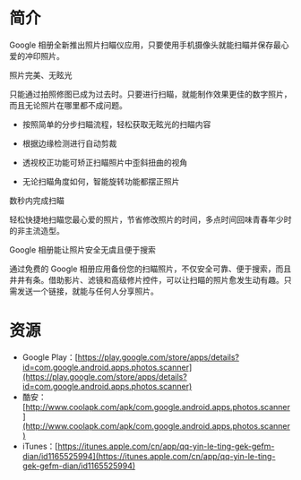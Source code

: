 # 简介

Google 相册全新推出照片扫瞄仪应用，只要使用手机摄像头就能扫瞄并保存最心爱的冲印照片。

照片完美、无眩光

只能通过拍照修图已成为过去时。只要进行扫瞄，就能制作效果更佳的数字照片，而且无论照片在哪里都不成问题。

- 按照简单的分步扫瞄流程，轻松获取无眩光的扫瞄内容

- 根据边缘检测进行自动剪裁

- 透视校正功能可矫正扫瞄照片中歪斜扭曲的视角

- 无论扫瞄角度如何，智能旋转功能都摆正照片

数秒内完成扫瞄

轻松快捷地扫瞄您最心爱的照片，节省修改照片的时间，多点时间回味青春年少时的非主流造型。

Google 相册能让照片安全无虞且便于搜索

通过免费的 Google 相册应用备份您的扫瞄照片，不仅安全可靠、便于搜索，而且井井有条。借助影片、滤镜和高级修片控件，可以让扫瞄的照片愈发生动有趣。只需发送一个链接，就能与任何人分享照片。

# 资源

* Google Play：[https://play.google.com/store/apps/details?id=com.google.android.apps.photos.scanner](https://play.google.com/store/apps/details?id=com.google.android.apps.photos.scanner)
* 酷安：[http://www.coolapk.com/apk/com.google.android.apps.photos.scanner](http://www.coolapk.com/apk/com.google.android.apps.photos.scanner)
* iTunes：[https://itunes.apple.com/cn/app/qq-yin-le-ting-gek-gefm-dian/id1165525994](https://itunes.apple.com/cn/app/qq-yin-le-ting-gek-gefm-dian/id1165525994)
